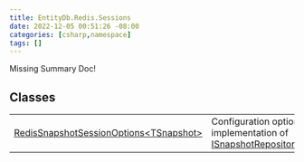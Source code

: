 ```yaml
---
title: EntityDb.Redis.Sessions
date: 2022-12-05 00:51:26 -08:00
categories: [csharp,namespace]
tags: []
---
```


Missing Summary Doc!
## Classes
<table><tr><td><a href='/posts/csharp.member.entitydb.redis.sessions.redissnapshotsessionoptions`1/'>RedisSnapshotSessionOptions&lt;TSnapshot&gt;</a></td><td>
Configuration options for the Redis implementation of <a href='/posts/csharp.member.entitydb.abstractions.snapshots.isnapshotrepository`1/'>ISnapshotRepository&lt;TSnapshot&gt;</a>.
</td></tr></table>
